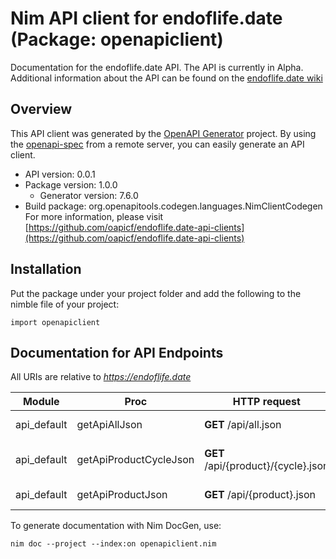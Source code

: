 # Nim API client for endoflife.date (Package: openapiclient)

Documentation for the endoflife.date API. The API is currently in Alpha. Additional information about the API can be found on the [endoflife.date wiki](https://github.com/endoflife-date/endoflife.date/wiki)

## Overview

This API client was generated by the [OpenAPI Generator](https://openapi-generator.tech) project.  By using the [openapi-spec](https://openapis.org) from a remote server, you can easily generate an API client.

- API version: 0.0.1
- Package version: 1.0.0
    - Generator version: 7.6.0
- Build package: org.openapitools.codegen.languages.NimClientCodegen
    For more information, please visit [https://github.com/oapicf/endoflife.date-api-clients](https://github.com/oapicf/endoflife.date-api-clients)

## Installation

Put the package under your project folder and add the following to the nimble file of your project:

```
import openapiclient
```

## Documentation for API Endpoints

All URIs are relative to *https://endoflife.date*

Module | Proc | HTTP request | Description
------------ | ------------- | ------------- | -------------
api_default | getApiAllJson | **GET** /api/all.json | All Products
api_default | getApiProductCycleJson | **GET** /api/{product}/{cycle}.json | Single cycle details
api_default | getApiProductJson | **GET** /api/{product}.json | Get All Details


To generate documentation with Nim DocGen, use:

```
nim doc --project --index:on openapiclient.nim
```
